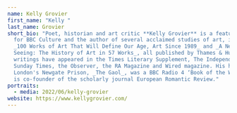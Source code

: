 ```yaml
---
name: Kelly Grovier
first_name: "Kelly "
last_name: Grovier
short_bio: "Poet, historian and art critic **Kelly Grovier** is a feature writer
  for BBC Culture and the author of several acclaimed studies of art, including
  _100 Works of Art That Will Define Our Age, Art Since 1989_ and _A New Way of
  Seeing: The History of Art in 57 Works_, all published by Thames & Hudson. His
  writings have appeared in the Times Literary Supplement, The Independent, the
  Sunday Times, the Observer, the RA Magazine and Wired magazine. His history of
  London's Newgate Prison, _The Gaol_, was a BBC Radio 4 ‘Book of the Week’. He
  is co-founder of the scholarly journal European Romantic Review."
portraits:
  - media: 2022/06/kelly-grovier
website: https://www.kellygrovier.com/
---
```

